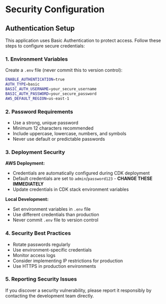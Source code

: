 # Security Configuration

## Authentication Setup

This application uses Basic Authentication to protect access. Follow these steps to configure secure credentials:

### 1. Environment Variables

Create a `.env` file (never commit this to version control):

```bash
ENABLE_AUTHENTICATION=true
AUTH_TYPE=basic
BASIC_AUTH_USERNAME=your_secure_username
BASIC_AUTH_PASSWORD=your_secure_password
AWS_DEFAULT_REGION=us-east-1
```

### 2. Password Requirements

- Use a strong, unique password
- Minimum 12 characters recommended
- Include uppercase, lowercase, numbers, and symbols
- Never use default or predictable passwords

### 3. Deployment Security

**AWS Deployment:**
- Credentials are automatically configured during CDK deployment
- Default credentials are set to `admin`/`password123` - **CHANGE THESE IMMEDIATELY**
- Update credentials in CDK stack environment variables

**Local Development:**
- Set environment variables in `.env` file
- Use different credentials than production
- Never commit `.env` file to version control

### 4. Security Best Practices

- Rotate passwords regularly
- Use environment-specific credentials
- Monitor access logs
- Consider implementing IP restrictions for production
- Use HTTPS in production environments

### 5. Reporting Security Issues

If you discover a security vulnerability, please report it responsibly by contacting the development team directly.